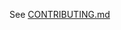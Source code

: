 See [CONTRIBUTING.md](https://github.com/The-MMORPG-Project/Web-Server/blob/master/.github/CONTRIBUTING.md)
